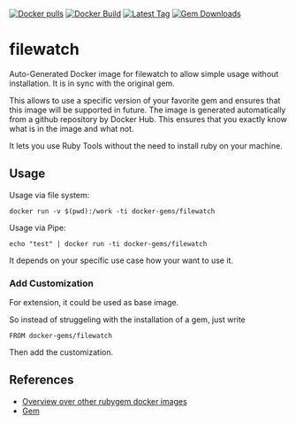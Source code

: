 [![Docker pulls](https://img.shields.io/docker/pulls/rubygem/filewatch.svg)](https://hub.docker.com/r/rubygem/filewatch/)
[![Docker Build](https://img.shields.io/docker/automated/rubygem/filewatch.svg)](https://hub.docker.com/r/rubygem/filewatch/)
[![Latest Tag](https://img.shields.io/github/tag/docker-rubygem/filewatch.svg)](https://hub.docker.com/r/rubygem/filewatch/)
[![Gem Downloads](https://img.shields.io/gem/dt/filewatch.svg)](https://rubygems.org/gems/filewatch/)
# filewatch

Auto-Generated Docker image for filewatch to allow simple usage without installation.
It is in sync with the original gem.

This allows to use a specific version of your favorite gem and ensures that this image will be supported in future.
The image is generated automatically from a github repository by Docker Hub.
This ensures that you exactly know what is in the image and what not.

It lets you use Ruby Tools without the need to install ruby on your machine.

## Usage

Usage via file system:

`docker run -v $(pwd):/work -ti docker-gems/filewatch`

Usage via Pipe:

`echo "test" | docker run -ti docker-gems/filewatch`

It depends on your specific use case how your want to use it.

### Add Customization

For extension, it could be used as base image.

So instead of struggeling with the installation of a gem, just write

`FROM docker-gems/filewatch`

Then add the customization.

## References

 - [Overview over other rubygem docker images](https://github.com/thinkbot/docker-rubygem)
 - [Gem](https://rubygems.org/gems/filewatch/)
